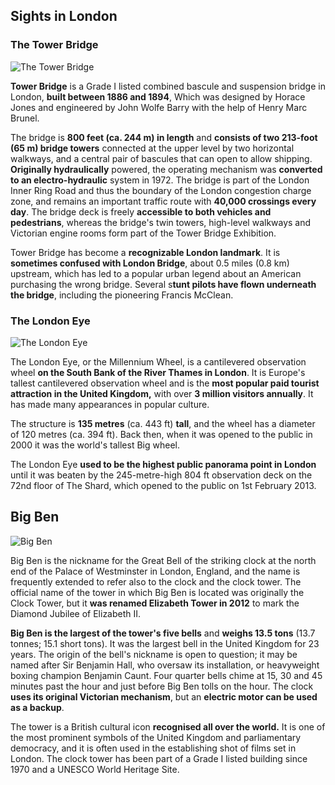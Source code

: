 ## Sights in London

### The Tower Bridge

![The Tower Bridge](../assets/images/sights/tower-bridge.jpg)

**Tower Bridge** is a Grade I listed combined bascule and suspension bridge in London, **built between 1886 and 1894**, Which was designed by Horace Jones and engineered by John Wolfe Barry with the help of Henry Marc Brunel.

The bridge is **800 feet (ca. 244 m) in length** and **consists of two 213-foot (65 m) bridge towers** connected at the upper level by two horizontal walkways, and a central pair of bascules that can open to allow shipping. **Originally hydraulically** powered, the operating mechanism was **converted to an electro-hydraulic** system in 1972. The bridge is part of the London Inner Ring Road and thus the boundary of the London congestion charge zone, and remains an important traffic route with **40,000 crossings every day**. The bridge deck is freely **accessible to both vehicles and pedestrians**, whereas the bridge's twin towers, high-level walkways and Victorian engine rooms form part of the Tower Bridge Exhibition.

Tower Bridge has become a **recognizable London landmark**. It is **sometimes confused with London Bridge**, about 0.5 miles (0.8 km) upstream, which has led to a popular urban legend about an American purchasing the wrong bridge. Several s**tunt pilots have flown underneath the bridge**, including the pioneering Francis McClean.

### The London Eye

![The London Eye](../assets/images/sights/london-eye.jpg)

The London Eye, or the Millennium Wheel, is a cantilevered observation wheel **on the South Bank of the River Thames in London**. It is Europe's tallest cantilevered observation wheel and is the **most popular paid tourist attraction in the United Kingdom,** with over **3 million visitors annually**. It has made many appearances in popular culture.

The structure is **135 metres** (ca. 443 ft) **tall**, and the wheel has a diameter of 120 metres (ca. 394 ft). Back then, when it was opened to the public in 2000 it was the world's tallest Big wheel.

The London Eye **used to be the highest public panorama point in London** until it was beaten by the 245-metre-high 804 ft  observation deck on the 72nd floor of The Shard, which opened to the public on 1st February 2013.

## Big Ben

![Big Ben](../assets/images/sights/bigben.jpg)

Big Ben is the nickname for the Great Bell of the striking clock at the north end of the Palace of Westminster in London, England, and the name is frequently extended to refer also to the clock and the clock tower. The official name of the tower in which Big Ben is located was originally the Clock Tower, but it **was renamed Elizabeth Tower in 2012** to mark the Diamond Jubilee of Elizabeth II.

**Big Ben is the largest of the tower's five bells** and **weighs 13.5 tons** (13.7 tonnes; 15.1 short tons). It was the largest bell in the United Kingdom for 23 years. The origin of the bell's nickname is open to question; it may be named after Sir Benjamin Hall, who oversaw its installation, or heavyweight boxing champion Benjamin Caunt. Four quarter bells chime at 15, 30 and 45 minutes past the hour and just before Big Ben tolls on the hour. The clock **uses its original Victorian mechanism**, but an **electric motor can be used as a backup**.

The tower is a British cultural icon **recognised all over the world.** It is one of the most prominent symbols of the United Kingdom and parliamentary democracy, and it is often used in the establishing shot of films set in London. The clock tower has been part of a Grade I listed building since 1970 and a UNESCO World Heritage Site.
